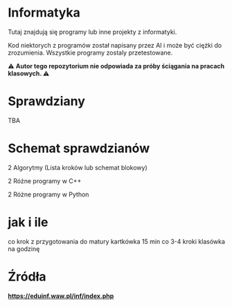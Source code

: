 # Informatyka
Tutaj znajdują się programy lub inne projekty z informatyki.

Kod niektorych z programów został napisany przez AI i może być ciężki do zrozumienia. Wszystkie programy zostaly przetestowane.

:warning: **Autor tego repozytorium nie odpowiada za próby ściągania na pracach klasowych. :warning:**
# Sprawdziany

TBA

# Schemat sprawdzianów

2 Algorytmy (Lista kroków lub schemat blokowy)

2 Różne programy w C++

2 Różne programy w Python

# jak i ile

co krok z przygotowania do matury kartkówka 15 min 
co 3-4 kroki klasówka na godzinę 

# Źródła
**https://eduinf.waw.pl/inf/index.php**
